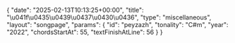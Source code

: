 {
    "date": "2025-02-13T10:13:25+00:00",
    "title": "\u041f\u0435\u0439\u0437\u0430\u0436",
    "type": "miscellaneous",
    "layout": "songpage",
    "params": {
        "id": "peyzazh",
        "tonality": "C#m",
        "year": "2022",
        "chordsStartAt": 55,
        "textFinishAtLine": 56
    }
}